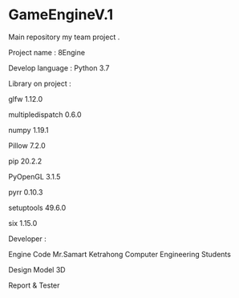 # GameEngineV.1
Main repository my team project .

Project name        : 8Engine

Develop language    : Python 3.7

Library on project  :  

  glfw             1.12.0
  
  multipledispatch 0.6.0
  
  numpy            1.19.1
  
  Pillow           7.2.0
  
  pip              20.2.2
  
  PyOpenGL         3.1.5
  
  pyrr             0.10.3
  
  setuptools       49.6.0
  
  six              1.15.0
  
Developer : 

  Engine Code       Mr.Samart Ketrahong Computer Engineering Students
  
  Design Model 3D 
  
  Report & Tester 
